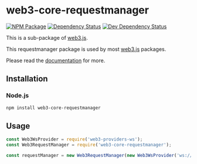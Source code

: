 # web3-core-requestmanager

[![NPM Package][npm-image]][npm-url] [![Dependency Status][deps-image]][deps-url] [![Dev Dependency Status][deps-dev-image]][deps-dev-url]

This is a sub-package of [web3.js][repo].

This requestmanager package is used by most [web3.js][repo] packages.

Please read the [documentation][docs] for more.

## Installation

### Node.js

```bash
npm install web3-core-requestmanager
```

## Usage

```js
const Web3WsProvider = require('web3-providers-ws');
const Web3RequestManager = require('web3-core-requestmanager');

const requestManager = new Web3RequestManager(new Web3WsProvider('ws://localhost:8546'));
```

[docs]: http://web3js.readthedocs.io/en/1.0/
[repo]: https://github.com/XinFinOrg/XDC3
[npm-image]: https://img.shields.io/npm/v/web3-core-requestmanager.svg
[npm-url]: https://npmjs.org/package/web3-core-requestmanager
[deps-image]: https://david-dm.org/XinFinOrg/XDC3/1.x/status.svg?path=packages/web3-core-requestmanager
[deps-url]: https://david-dm.org/XinFinOrg/XDC3/1.x?path=packages/web3-core-requestmanager
[deps-dev-image]: https://david-dm.org/XinFinOrg/XDC3/1.x/dev-status.svg?path=packages/web3-core-requestmanager
[deps-dev-url]: https://david-dm.org/XinFinOrg/XDC3/1.x?type=dev&path=packages/web3-core-requestmanager

